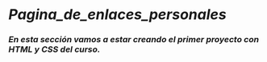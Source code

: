 # _Pagina_de_enlaces_personales_

### _En esta sección vamos a estar creando el primer proyecto con HTML y CSS del curso._
